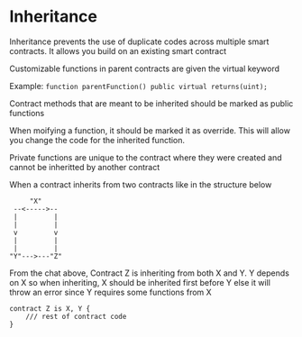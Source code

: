 # Inheritance

Inheritance prevents the use of duplicate codes across multiple smart contracts. It allows you build on an existing smart contract

Customizable functions in parent contracts are given the virtual keyword

Example: `function parentFunction() public virtual returns(uint);`

Contract methods that are meant to be inherited should be marked as public functions

When moifying a function, it should be marked it as override. This will allow you change the code for the inherited function.

Private functions are unique to the contract where they were created and cannot be inheritted by another contract

When a contract inherits from two contracts like in the structure below

         "X"
     --<----->--
     |         |
     |         |
     v         v
     |         |
     |         |
    "Y"--->---"Z"

From the chat above, Contract Z is inheriting from both X and Y. Y depends on X so when inheriting, X should be inherited first before Y else it will throw an error since Y requires some functions from X

```solidity
contract Z is X, Y {
    /// rest of contract code
}
```
